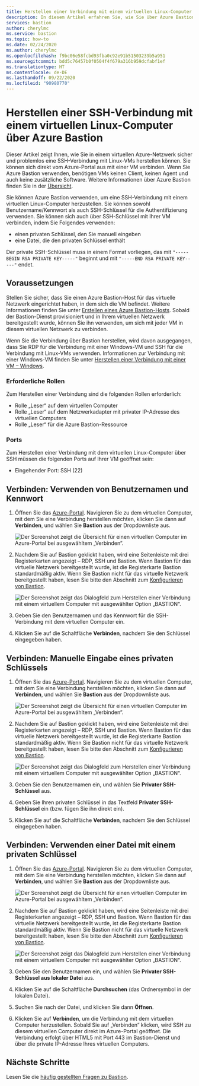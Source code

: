 ```yaml
---
title: Herstellen einer Verbindung mit einem virtuellen Linux-Computer unter Verwendung von Azure Bastion
description: In diesem Artikel erfahren Sie, wie Sie über Azure Bastion eine Verbindung mit einem virtuellen Linux-Computer herstellen.
services: bastion
author: cherylmc
ms.service: bastion
ms.topic: how-to
ms.date: 02/24/2020
ms.author: cherylmc
ms.openlocfilehash: f9bc06e58fcbd93fba0c92e91b51503239b5a951
ms.sourcegitcommit: bdd5c76457b0f0504f4f679a316b959dcfabf1ef
ms.translationtype: HT
ms.contentlocale: de-DE
ms.lasthandoff: 09/22/2020
ms.locfileid: "90980770"
---
```

# <a name="connect-using-ssh-to-a-linux-virtual-machine-using-azure-bastion"></a>Herstellen einer SSH-Verbindung mit einem virtuellen Linux-Computer über Azure Bastion

Dieser Artikel zeigt Ihnen, wie Sie in einem virtuellen Azure-Netzwerk sicher und problemlos eine SSH-Verbindung mit Linux-VMs herstellen können. Sie können sich direkt vom Azure-Portal aus mit einer VM verbinden. Wenn Sie Azure Bastion verwenden, benötigen VMs keinen Client, keinen Agent und auch keine zusätzliche Software. Weitere Informationen über Azure Bastion finden Sie in der [Übersicht](bastion-overview.md).

Sie können Azure Bastion verwenden, um eine SSH-Verbindung mit einem virtuellen Linux-Computer herzustellen. Sie können sowohl Benutzername/Kennwort als auch SSH-Schlüssel für die Authentifizierung verwenden. Sie können sich auch über SSH-Schlüssel mit Ihrer VM verbinden, indem Sie Folgendes verwenden:

* einen privaten Schlüssel, den Sie manuell eingeben
* eine Datei, die den privaten Schlüssel enthält

Der private SSH-Schlüssel muss in einem Format vorliegen, das mit `"-----BEGIN RSA PRIVATE KEY-----"` beginnt und mit `"-----END RSA PRIVATE KEY-----"` endet.

## <a name="before-you-begin"></a>Voraussetzungen

Stellen Sie sicher, dass Sie einen Azure Bastion-Host für das virtuelle Netzwerk eingerichtet haben, in dem sich die VM befindet. Weitere Informationen finden Sie unter [Erstellen eines Azure Bastion-Hosts](bastion-create-host-portal.md). Sobald der Bastion-Dienst provisioniert und in Ihrem virtuellen Netzwerk bereitgestellt wurde, können Sie ihn verwenden, um sich mit jeder VM in diesem virtuellen Netzwerk zu verbinden. 

Wenn Sie die Verbindung über Bastion herstellen, wird davon ausgegangen, dass Sie RDP für die Verbindung mit einer Windows-VM und SSH für die Verbindung mit Linux-VMs verwenden. Informationen zur Verbindung mit einer Windows-VM finden Sie unter [Herstellen einer Verbindung mit einer VM – Windows](bastion-connect-vm-rdp.md).

### <a name="required-roles"></a>Erforderliche Rollen

Zum Herstellen einer Verbindung sind die folgenden Rollen erforderlich:

* Rolle „Leser“ auf dem virtuellen Computer
* Rolle „Leser“ auf dem Netzwerkadapter mit privater IP-Adresse des virtuellen Computers
* Rolle „Leser“ für die Azure Bastion-Ressource

### <a name="ports"></a>Ports

Zum Herstellen einer Verbindung mit dem virtuellen Linux-Computer über SSH müssen die folgenden Ports auf Ihrer VM geöffnet sein:

* Eingehender Port: SSH (22)

## <a name="connect-using-username-and-password"></a><a name="username"></a>Verbinden: Verwenden von Benutzernamen und Kennwort

1. Öffnen Sie das [Azure-Portal](https://portal.azure.com). Navigieren Sie zu dem virtuellen Computer, mit dem Sie eine Verbindung herstellen möchten, klicken Sie dann auf **Verbinden**, und wählen Sie **Bastion** aus der Dropdownliste aus.

   ![Der Screenshot zeigt die Übersicht für einen virtuellen Computer im Azure-Portal bei ausgewähltem „Verbinden“.](./media/bastion-connect-vm-ssh/connect.png)
1. Nachdem Sie auf Bastion geklickt haben, wird eine Seitenleiste mit drei Registerkarten angezeigt – RDP, SSH und Bastion. Wenn Bastion für das virtuelle Netzwerk bereitgestellt wurde, ist die Registerkarte Bastion standardmäßig aktiv. Wenn Sie Bastion nicht für das virtuelle Netzwerk bereitgestellt haben, lesen Sie bitte den Abschnitt zum [Konfigurieren von Bastion](bastion-create-host-portal.md).

   ![Der Screenshot zeigt das Dialogfeld zum Herstellen einer Verbindung mit einem virtuellem Computer mit ausgewählter Option „BASTION“.](./media/bastion-connect-vm-ssh/bastion.png)
1. Geben Sie den Benutzernamen und das Kennwort für die SSH-Verbindung mit dem virtuellen Computer ein.
1. Klicken Sie auf die Schaltfläche **Verbinden**, nachdem Sie den Schlüssel eingegeben haben.

## <a name="connect-manually-enter-a-private-key"></a><a name="privatekey"></a>Verbinden: Manuelle Eingabe eines privaten Schlüssels

1. Öffnen Sie das [Azure-Portal](https://portal.azure.com). Navigieren Sie zu dem virtuellen Computer, mit dem Sie eine Verbindung herstellen möchten, klicken Sie dann auf **Verbinden**, und wählen Sie **Bastion** aus der Dropdownliste aus.

   ![Der Screenshot zeigt die Übersicht für einen virtuellen Computer im Azure-Portal bei ausgewähltem „Verbinden“.](./media/bastion-connect-vm-ssh/connect.png)
1. Nachdem Sie auf Bastion geklickt haben, wird eine Seitenleiste mit drei Registerkarten angezeigt – RDP, SSH und Bastion. Wenn Bastion für das virtuelle Netzwerk bereitgestellt wurde, ist die Registerkarte Bastion standardmäßig aktiv. Wenn Sie Bastion nicht für das virtuelle Netzwerk bereitgestellt haben, lesen Sie bitte den Abschnitt zum [Konfigurieren von Bastion](bastion-create-host-portal.md).

   ![Der Screenshot zeigt das Dialogfeld zum Herstellen einer Verbindung mit einem virtuellem Computer mit ausgewählter Option „BASTION“.](./media/bastion-connect-vm-ssh/bastion.png)
1. Geben Sie den Benutzernamen ein, und wählen Sie **Privater SSH-Schlüssel** aus.
1. Geben Sie Ihren privaten Schlüssel in das Textfeld **Privater SSH-Schlüssel** ein (bzw. fügen Sie ihn direkt ein).
1. Klicken Sie auf die Schaltfläche **Verbinden**, nachdem Sie den Schlüssel eingegeben haben.

## <a name="connect-using-a-private-key-file"></a><a name="ssh"></a>Verbinden: Verwenden einer Datei mit einem privaten Schlüssel

1. Öffnen Sie das [Azure-Portal](https://portal.azure.com). Navigieren Sie zu dem virtuellen Computer, mit dem Sie eine Verbindung herstellen möchten, klicken Sie dann auf **Verbinden**, und wählen Sie **Bastion** aus der Dropdownliste aus.

   ![Der Screenshot zeigt die Übersicht für einen virtuellen Computer im Azure-Portal bei ausgewähltem „Verbinden“.](./media/bastion-connect-vm-ssh/connect.png)
1. Nachdem Sie auf Bastion geklickt haben, wird eine Seitenleiste mit drei Registerkarten angezeigt – RDP, SSH und Bastion. Wenn Bastion für das virtuelle Netzwerk bereitgestellt wurde, ist die Registerkarte Bastion standardmäßig aktiv. Wenn Sie Bastion nicht für das virtuelle Netzwerk bereitgestellt haben, lesen Sie bitte den Abschnitt zum [Konfigurieren von Bastion](bastion-create-host-portal.md).

   ![Der Screenshot zeigt das Dialogfeld zum Herstellen einer Verbindung mit einem virtuellem Computer mit ausgewählter Option „BASTION“.](./media/bastion-connect-vm-ssh/bastion.png)
1. Geben Sie den Benutzernamen ein, und wählen Sie **Privater SSH-Schlüssel aus lokaler Datei** aus.
1. Klicken Sie auf die Schaltfläche **Durchsuchen** (das Ordnersymbol in der lokalen Datei).
1. Suchen Sie nach der Datei, und klicken Sie dann **Öffnen**.
1. Klicken Sie auf **Verbinden**, um die Verbindung mit dem virtuellen Computer herzustellen. Sobald Sie auf „Verbinden“ klicken, wird SSH zu diesem virtuellen Computer direkt im Azure-Portal geöffnet. Die Verbindung erfolgt über HTML5 mit Port 443 im Bastion-Dienst und über die private IP-Adresse Ihres virtuellen Computers.

## <a name="next-steps"></a>Nächste Schritte

Lesen Sie die [häufig gestellten Fragen zu Bastion](bastion-faq.md).
